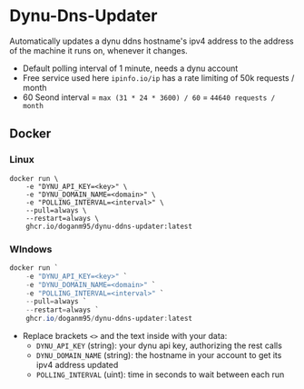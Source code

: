 # Dynu-Dns-Updater

Automatically updates a dynu ddns hostname's ipv4 address to the address of the machine it runs on, whenever it changes.

- Default polling interval of 1 minute, needs a dynu account
- Free service used here `ipinfo.io/ip` has a rate limiting of 50k requests / month
- 60 Seond interval = `max (31 * 24 * 3600) / 60` = `44640 requests / month`

## Docker

### Linux

```shell
docker run \
    -e "DYNU_API_KEY=<key>" \
    -e "DYNU_DOMAIN_NAME=<domain>" \
    -e "POLLING_INTERVAL=<interval>" \
    --pull=always \
    --restart=always \
    ghcr.io/doganm95/dynu-ddns-updater:latest
```

### WIndows

```powershell
docker run `
    -e "DYNU_API_KEY=<key>" `
    -e "DYNU_DOMAIN_NAME=<domain>" `
    -e "POLLING_INTERVAL=<interval>" `
    --pull=always `
    --restart=always `
    ghcr.io/doganm95/dynu-ddns-updater:latest
```

- Replace brackets `<>` and the text inside with your data:
  - `DYNU_API_KEY` (string): your dynu api key, authorizing the rest calls
  - `DYNU_DOMAIN_NAME` (string): the hostname in your account to get its ipv4 address updated
  - `POLLING_INTERVAL` (uint): time in seconds to wait between each run
